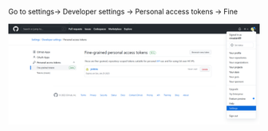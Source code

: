 Go to settings-> Developer settings -> Personal access tokens -> Fine 

![qownnotes-media-ATEuiv](../../media/qownnotes-media-ATEuiv.png)
